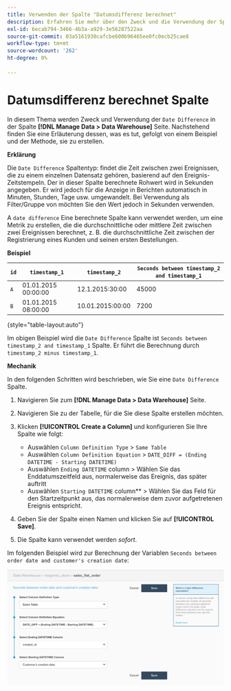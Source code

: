 ```yaml
---
title: Verwenden der Spalte "Datumsdifferenz berechnet"
description: Erfahren Sie mehr über den Zweck und die Verwendung der Spalte Datumsdifferenz berechnet .
exl-id: 6ecab794-3466-4b3a-a929-3e56287522aa
source-git-commit: 03a5161930cafcbe600b96465ee0fc0ecb25cae8
workflow-type: tm+mt
source-wordcount: '262'
ht-degree: 0%

---
```


# Datumsdifferenz berechnet Spalte

In diesem Thema werden Zweck und Verwendung der `Date Difference` in der Spalte **[!DNL Manage Data > Data Warehouse]** Seite. Nachstehend finden Sie eine Erläuterung dessen, was es tut, gefolgt von einem Beispiel und der Methode, sie zu erstellen.

**Erklärung**

Die `Date Difference` Spaltentyp: findet die Zeit zwischen zwei Ereignissen, die zu einem einzelnen Datensatz gehören, basierend auf den Ereignis-Zeitstempeln. Der in dieser Spalte berechnete Rohwert wird in Sekunden angegeben. Er wird jedoch für die Anzeige in Berichten automatisch in Minuten, Stunden, Tage usw. umgewandelt. Bei Verwendung als Filter/Gruppe von möchten Sie den Wert jedoch in Sekunden verwenden.

A `date difference` Eine berechnete Spalte kann verwendet werden, um eine Metrik zu erstellen, die die durchschnittliche oder mittlere Zeit zwischen zwei Ereignissen berechnet, z. B. die durchschnittliche Zeit zwischen der Registrierung eines Kunden und seinen ersten Bestellungen.

**Beispiel**

| **`id`** | **`timestamp_1`** | **`timestamp_2`** | **`Seconds between timestamp_2 and timestamp_1`** |
|--- |--- |--- |--- |
| `A` | 01.01.2015 00:00:00 | 12.1.2015:30:00 | 45000 |
| `B` | 01.01.2015 08:00:00 | 10.01.2015:00:00 | 7200 |

{style=&quot;table-layout:auto&quot;}


Im obigen Beispiel wird die `Date Difference` Spalte ist `Seconds between timestamp_2 and timestamp_1` Spalte. Er führt die Berechnung durch `timestamp_2 minus timestamp_1`.

**Mechanik**

In den folgenden Schritten wird beschrieben, wie Sie eine `Date Difference` Spalte.

1. Navigieren Sie zum **[!DNL Manage Data > Data Warehouse]** Seite.
1. Navigieren Sie zu der Tabelle, für die Sie diese Spalte erstellen möchten.
1. Klicken **[!UICONTROL Create a Column]** und konfigurieren Sie Ihre Spalte wie folgt:
   * Auswählen `Column Definition Type` > `Same Table`
   * Auswählen `Column Definition Equation` > `DATE_DIFF = (Ending DATETIME - Starting DATETIME)`
   * Auswählen `Ending DATETIME` column > Wählen Sie das Enddatumszeitfeld aus, normalerweise das Ereignis, das später auftritt
   * Auswählen `Starting DATETIME` column** > Wählen Sie das Feld für den Startzeitpunkt aus, das normalerweise dem zuvor aufgetretenen Ereignis entspricht.

1. Geben Sie der Spalte einen Namen und klicken Sie auf **[!UICONTROL Save]**.
1. Die Spalte kann verwendet werden *sofort*.

Im folgenden Beispiel wird zur Berechnung der Variablen `Seconds between order date and customer's creation date`:

![](../../assets/date_diff.png)
